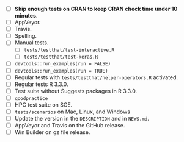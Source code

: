 - [ ] **Skip enough tests on CRAN to keep CRAN check time under 10 minutes**.
- [ ] AppVeyor.
- [ ] Travis.
- [ ] Spelling.
- [ ] Manual tests.
  - [ ] `tests/testthat/test-interactive.R`
  - [ ] `tests/testthat/test-keras.R`
- [ ] `devtools::run_examples(run = FALSE)`
- [ ] `devtools::run_examples(run = TRUE)`
- [ ] Regular tests with `tests/testthat/helper-operators.R` activated.
- [ ] Regular tests R 3.3.0.
- [ ] Test suite without Suggests packages in R 3.3.0.
- [ ] `goodpractice`
- [ ] HPC test suite on SGE.
- [ ] `tests/scenarios` on Mac, Linux, and Windows
- [ ] Update the version in the `DESCRIPTION` and in `NEWS.md`.
- [ ] AppVeyor and Travis on the GitHub release.
- [ ] Win Builder on gz file release.
